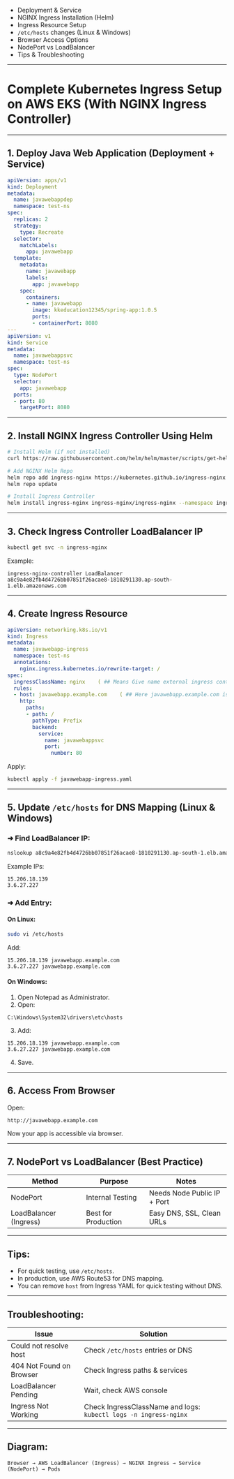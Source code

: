 
* Deployment & Service
* NGINX Ingress Installation (Helm)
* Ingress Resource Setup
* `/etc/hosts` changes (Linux & Windows)
* Browser Access Options
* NodePort vs LoadBalancer
* Tips & Troubleshooting

---


#  Complete Kubernetes Ingress Setup on AWS EKS (With NGINX Ingress Controller)

---

##  1. Deploy Java Web Application (Deployment + Service)

```yaml
apiVersion: apps/v1
kind: Deployment
metadata:
  name: javawebappdep
  namespace: test-ns
spec:
  replicas: 2
  strategy:
    type: Recreate
  selector:
    matchLabels:
      app: javawebapp
  template:
    metadata:
      name: javawebapp
      labels:
        app: javawebapp
    spec:
      containers:
      - name: javawebapp
        image: kkeducation12345/spring-app:1.0.5
        ports:
        - containerPort: 8080
---
apiVersion: v1
kind: Service
metadata:
  name: javawebappsvc
  namespace: test-ns
spec:
  type: NodePort
  selector:
    app: javawebapp
  ports:
  - port: 80
    targetPort: 8080
````

---

##  2. Install NGINX Ingress Controller Using Helm

```bash
# Install Helm (if not installed)
curl https://raw.githubusercontent.com/helm/helm/master/scripts/get-helm-3 | bash

# Add NGINX Helm Repo
helm repo add ingress-nginx https://kubernetes.github.io/ingress-nginx
helm repo update

# Install Ingress Controller
helm install ingress-nginx ingress-nginx/ingress-nginx --namespace ingress-nginx --create-namespace
```

---

##  3. Check Ingress Controller LoadBalancer IP

```bash
kubectl get svc -n ingress-nginx
```

Example:

```
ingress-nginx-controller LoadBalancer a8c9a4e82fb4d4726bb07851f26acae8-1810291130.ap-south-1.elb.amazonaws.com
```

---

##  4. Create Ingress Resource

```yaml
apiVersion: networking.k8s.io/v1
kind: Ingress
metadata:
  name: javawebapp-ingress
  namespace: test-ns
  annotations:
    nginx.ingress.kubernetes.io/rewrite-target: /
spec:
  ingressClassName: nginx    ( ## Means Give name external ingress controller name  Here nginx is external ingress controller)
  rules:
  - host: javawebapp.example.com    ( ## Here javawebapp.example.com is Domain name it provided by your company ) 
    http:
      paths:
      - path: /
        pathType: Prefix
        backend:
          service:
            name: javawebappsvc
            port:
              number: 80
```

Apply:

```bash
kubectl apply -f javawebapp-ingress.yaml
```

---

##  5. Update `/etc/hosts` for DNS Mapping (Linux & Windows)

### ➜ Find LoadBalancer IP:

```bash
nslookup a8c9a4e82fb4d4726bb07851f26acae8-1810291130.ap-south-1.elb.amazonaws.com
```

Example IPs:

```
15.206.18.139
3.6.27.227
```

### ➜ Add Entry:

####  On Linux:

```bash
sudo vi /etc/hosts
```

Add:

```
15.206.18.139 javawebapp.example.com
3.6.27.227 javawebapp.example.com
```

####  On Windows:

1. Open Notepad as Administrator.
2. Open:

```
C:\Windows\System32\drivers\etc\hosts
```

3. Add:

```
15.206.18.139 javawebapp.example.com
3.6.27.227 javawebapp.example.com
```

4. Save.

---

## 6. Access From Browser

Open:

```
http://javawebapp.example.com
```

 Now your app is accessible via browser.

---

##  7. NodePort vs LoadBalancer (Best Practice)

| Method                 | Purpose             | Notes                       |
| ---------------------- | ------------------- | --------------------------- |
| NodePort               | Internal Testing    | Needs Node Public IP + Port |
| LoadBalancer (Ingress) | Best for Production | Easy DNS, SSL, Clean URLs   |

---

##  Tips:

* For quick testing, use `/etc/hosts`.
* In production, use AWS Route53 for DNS mapping.
* You can remove `host` from Ingress YAML for quick testing without DNS.

---

##  Troubleshooting:

| Issue                    | Solution                                                         |
| ------------------------ | ---------------------------------------------------------------- |
| Could not resolve host   | Check `/etc/hosts` entries or DNS                                |
| 404 Not Found on Browser | Check Ingress paths & services                                   |
| LoadBalancer Pending     | Wait, check AWS console                                          |
| Ingress Not Working      | Check IngressClassName and logs: `kubectl logs -n ingress-nginx` |

---

##  Diagram:

```
Browser → AWS LoadBalancer (Ingress) → NGINX Ingress → Service (NodePort) → Pods
```


